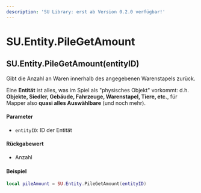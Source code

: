 ```yaml
---
description: 'SU Library: erst ab Version 0.2.0 verfügbar!'
---
```


# SU.Entity.PileGetAmount

## SU.Entity.PileGetAmount(entityID)

Gibt die Anzahl an Waren innerhalb des angegebenen Warenstapels zurück.

Eine **Entität** ist alles, was im Spiel als "physisches Objekt" vorkommt: d.h. **Objekte, Siedler, Gebäude, Fahrzeuge, Warenstapel, Tiere, etc.**, für Mapper also **quasi alles Auswählbare** (und noch mehr).

#### Parameter

* `entityID`: ID der Entität

#### Rückgabewert

* Anzahl

#### Beispiel

```lua
local pileAmount = SU.Entity.PileGetAmount(entityID)
```
